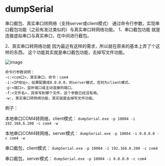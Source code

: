 # dumpSerial
串口截包、真实串口转网络（支持server或client模式）
通过命令行参数，实现串口截包功能（之前有发过类似的）与真实串口转网络功能。
1、串口截包功能
就是连接虚拟串口与真实串口，在中间进行截包。

2、真实串口转网络功能
因为最近有这样的需求，所以就在原来的基本上弄了个这样的东西。
这个功能其实就是串口截包功能，去掉写文件功能。

![image](https://user-images.githubusercontent.com/49386775/124685555-129bdd80-df04-11eb-90fd-f9763eb1142d.png)

```
命令行参数说明：
-c:<com口>，真实串口，命令：com4
-i:<IP地址>，如果配置成0.0.0.0，则server模式，否则为client模式。
-p:<端口>，监听端口或主动连接的端口。
-f:<文件名>，具体写到哪个文件，这个参数已经没有用。
-w:，真实串口转网络功能，其实就是去掉写文件功能。
```
例子：

本地串口COM4转网络，client模式：
`dumpSerial.exe -p 10004 -i 192.168.6.200 -c com4 -w`

本地串口COM4转网络，server模式：
`dumpSerial.exe -p 10004 -i 0.0.0.0 -c com4 -w`

串口截包，client模式：
`dumpSerial.exe -p 10004 -i 192.168.6.200 -c com4`

串口截包，server模式：
`dumpSerial.exe -p 10004 -i 0.0.0.0 -c com4`
